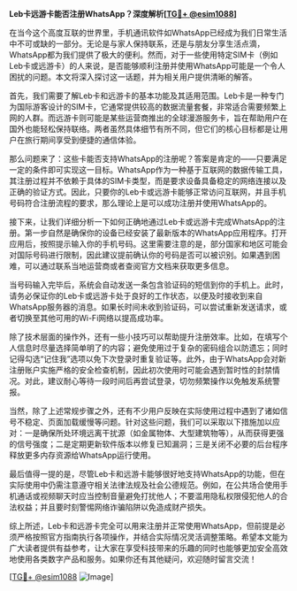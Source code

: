 **Leb卡远游卡能否注册WhatsApp？深度解析[[TG💪+ @esim1088](https://t.me/s/esim1088)]**

在当今这个高度互联的世界里，手机通讯软件如WhatsApp已经成为我们日常生活中不可或缺的一部分。无论是与家人保持联系，还是与朋友分享生活点滴，WhatsApp都为我们提供了极大的便利。然而，对于一些使用特定SIM卡（例如Leb卡或远游卡）的人来说，是否能够顺利注册并使用WhatsApp可能是一个令人困扰的问题。本文将深入探讨这一话题，并为相关用户提供清晰的解答。

首先，我们需要了解Leb卡和远游卡的基本功能及其适用范围。Leb卡是一种专门为国际游客设计的SIM卡，它通常提供较高的数据流量套餐，非常适合需要频繁上网的人群。而远游卡则可能是某些运营商推出的全球漫游服务卡，旨在帮助用户在国外也能轻松保持联络。两者虽然具体细节有所不同，但它们的核心目标都是让用户在旅行期间享受到便捷的通信体验。

那么问题来了：这些卡能否支持WhatsApp的注册呢？答案是肯定的——只要满足一定的条件即可实现这一目标。WhatsApp作为一种基于互联网的数据传输工具，其注册过程并不依赖于具体的SIM卡类型，而是要求设备具备稳定的网络连接以及正确的验证方式。因此，只要你的Leb卡或远游卡能够正常访问互联网，并且手机号码符合注册流程的要求，那么理论上是可以成功注册并使用WhatsApp的。

接下来，让我们详细分析一下如何正确地通过Leb卡或远游卡完成WhatsApp的注册。第一步自然是确保你的设备已经安装了最新版本的WhatsApp应用程序。打开应用后，按照提示输入你的手机号码。这里需要注意的是，部分国家和地区可能会对国际号码进行限制，因此建议提前确认你的号码是否可以被识别。如果遇到困难，可以通过联系当地运营商或者查阅官方文档来获取更多信息。

当号码输入完毕后，系统会自动发送一条包含验证码的短信到你的手机上。此时，请务必保证你的Leb卡或远游卡处于良好的工作状态，以便及时接收到来自WhatsApp服务器的消息。如果长时间未收到验证码，可以尝试重新发送请求，或者切换至其他可用的Wi-Fi网络以提高成功率。

除了技术层面的操作外，还有一些小技巧可以帮助提升注册效率。比如，在填写个人信息时尽量选择简单明了的内容；避免使用过于复杂的密码组合以防遗忘；同时记得勾选“记住我”选项以免下次登录时重复验证等。此外，由于WhatsApp会对新注册账户实施严格的安全检查机制，因此初次使用时可能会遇到暂时性的封禁情况。对此，建议耐心等待一段时间后再尝试登录，切勿频繁操作以免触发系统警报。

当然，除了上述常规步骤之外，还有不少用户反映在实际使用过程中遇到了诸如信号不稳定、页面加载缓慢等问题。针对这些问题，我们可以采取以下措施加以应对：一是确保所处环境远离干扰源（如金属物体、大型建筑物等），从而获得更强的信号强度；二是定期更新软件版本以修复已知漏洞；三是关闭不必要的后台程序释放更多内存资源给WhatsApp运行使用。

最后值得一提的是，尽管Leb卡和远游卡能够很好地支持WhatsApp的功能，但在实际使用中仍需注意遵守相关法律法规及社会公德规范。例如，在公共场合使用手机通话或视频聊天时应当控制音量避免打扰他人；不要滥用隐私权限侵犯他人的合法权益；并且要时刻警惕网络诈骗陷阱以免造成财产损失。

综上所述，Leb卡和远游卡完全可以用来注册并正常使用WhatsApp，但前提是必须严格按照官方指南执行各项操作，并结合实际情况灵活调整策略。希望本文能为广大读者提供有益参考，让大家在享受科技带来的乐趣的同时也能够更加安全高效地使用各类数字产品和服务。如果你还有其他疑问，欢迎随时留言交流！

[[TG💪+ @esim1088](https://t.me/s/esim1088) ![Image](https://i.postimg.cc/4NQfJmqS/Snipaste-2025-05-13-00-14-12.png)]